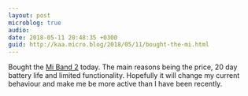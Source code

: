 ```yaml
---
layout: post
microblog: true
audio: 
date: 2018-05-11 20:48:35 +0300
guid: http://kaa.micro.blog/2018/05/11/bought-the-mi.html
---
```

Bought the [Mi Band 2](http://www.mi.com/mea/miband2/) today. The main reasons being the price, 20 day battery life and limited functionality. Hopefully it will change my current behaviour and make me be more active than I have been recently.
